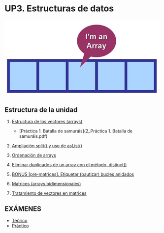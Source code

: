 # UP3. Estructuras de datos
![array](array.PNG)

## Estructura de la unidad
1.  [Estructura de los vectores (arrays)](https://pbendom3.github.io/prog-1cfgs-daw/ups/UP3/3_1_arrays/index.html)

     - [Práctica 1. Batalla de samuráis](2_Práctica 1. Batalla de samuráis.pdf)
    
4.  [Ampliación split() y uso de asList()]()
5.  [Ordenación de arrays]()
6.  [Eliminar duplicados de un array con el método .distinct()]()
7.  [BONUS [pre-matrices]. Etiquetar (bautizar) bucles anidados]()
8.  [Matrices (arrays bidimensionales)]()
9.  [Tratamiento de vectores en matrices]()
   
## EXÁMENES
- [Teórico](11_EXAMEN_TEÓRICO_UD3.pdf)
- [Práctico](12_EXAMEN_PRÁCTICO_UD3.pdf)
